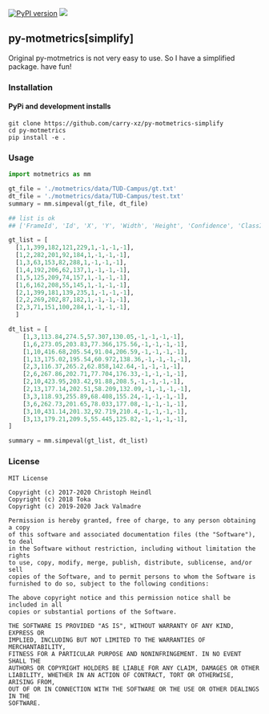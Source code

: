 

[![PyPI version](https://badge.fury.io/py/motmetrics.svg)](https://badge.fury.io/py/motmetrics) [![](https://travis-ci.org/cheind/py-motmetrics.svg?branch=master)](https://travis-ci.org/cheind/py-motmetrics)

## py-motmetrics[simplify]

Original py-motmetrics is not very easy to use. So I have a simplified package. have fun!


### Installation

#### PyPi and development installs

```
git clone https://github.com/carry-xz/py-motmetrics-simplify
cd py-motmetrics 
pip install -e . 
```

### Usage
```python
import motmetrics as mm

gt_file = './motmetrics/data/TUD-Campus/gt.txt'
dt_file = './motmetrics/data/TUD-Campus/test.txt'
summary = mm.simpeval(gt_file, dt_file)

## list is ok 
## ['FrameId', 'Id', 'X', 'Y', 'Width', 'Height', 'Confidence', 'ClassId', 'Visibility', 'unused']

gt_list = [
  [1,1,399,182,121,229,1,-1,-1,-1],
  [1,2,282,201,92,184,1,-1,-1,-1],
  [1,3,63,153,82,288,1,-1,-1,-1],
  [1,4,192,206,62,137,1,-1,-1,-1],
  [1,5,125,209,74,157,1,-1,-1,-1],
  [1,6,162,208,55,145,1,-1,-1,-1],
  [2,1,399,181,139,235,1,-1,-1,-1],
  [2,2,269,202,87,182,1,-1,-1,-1],
  [2,3,71,151,100,284,1,-1,-1,-1],
  ]

dt_list = [
    [1,3,113.84,274.5,57.307,130.05,-1,-1,-1,-1],
    [1,6,273.05,203.83,77.366,175.56,-1,-1,-1,-1],
    [1,10,416.68,205.54,91.04,206.59,-1,-1,-1,-1],
    [1,13,175.02,195.54,60.972,138.36,-1,-1,-1,-1],
    [2,3,116.37,265.2,62.858,142.64,-1,-1,-1,-1],
    [2,6,267.86,202.71,77.704,176.33,-1,-1,-1,-1],
    [2,10,423.95,203.42,91.88,208.5,-1,-1,-1,-1],
    [2,13,177.14,202.51,58.209,132.09,-1,-1,-1,-1],
    [3,3,118.93,255.89,68.408,155.24,-1,-1,-1,-1],
    [3,6,262.73,201.65,78.033,177.08,-1,-1,-1,-1],
    [3,10,431.14,201.32,92.719,210.4,-1,-1,-1,-1],
    [3,13,179.21,209.5,55.445,125.82,-1,-1,-1,-1],
]

summary = mm.simpeval(gt_list, dt_list)

```


### License

```
MIT License

Copyright (c) 2017-2020 Christoph Heindl
Copyright (c) 2018 Toka
Copyright (c) 2019-2020 Jack Valmadre

Permission is hereby granted, free of charge, to any person obtaining a copy
of this software and associated documentation files (the "Software"), to deal
in the Software without restriction, including without limitation the rights
to use, copy, modify, merge, publish, distribute, sublicense, and/or sell
copies of the Software, and to permit persons to whom the Software is
furnished to do so, subject to the following conditions:

The above copyright notice and this permission notice shall be included in all
copies or substantial portions of the Software.

THE SOFTWARE IS PROVIDED "AS IS", WITHOUT WARRANTY OF ANY KIND, EXPRESS OR
IMPLIED, INCLUDING BUT NOT LIMITED TO THE WARRANTIES OF MERCHANTABILITY,
FITNESS FOR A PARTICULAR PURPOSE AND NONINFRINGEMENT. IN NO EVENT SHALL THE
AUTHORS OR COPYRIGHT HOLDERS BE LIABLE FOR ANY CLAIM, DAMAGES OR OTHER
LIABILITY, WHETHER IN AN ACTION OF CONTRACT, TORT OR OTHERWISE, ARISING FROM,
OUT OF OR IN CONNECTION WITH THE SOFTWARE OR THE USE OR OTHER DEALINGS IN THE
SOFTWARE.
```


[Pandas]: http://pandas.pydata.org/
[MOTChallenge]: https://motchallenge.net/
[devkit]: https://motchallenge.net/devkit/

